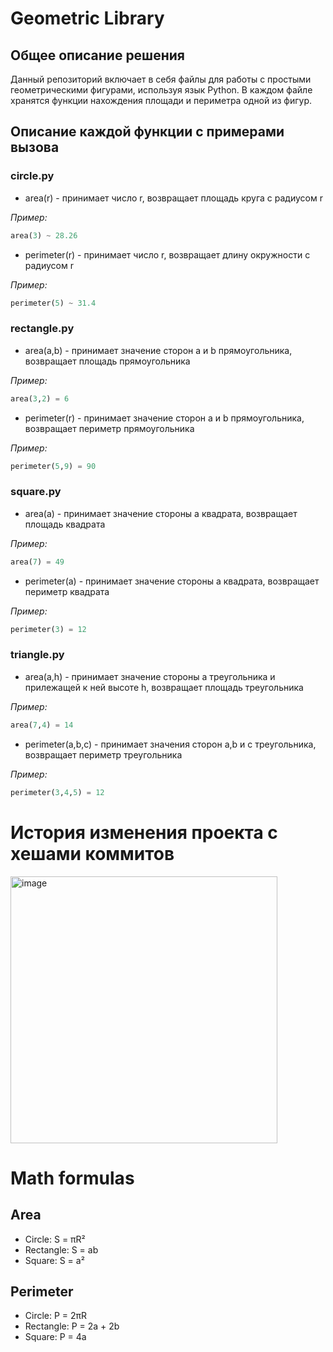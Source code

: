 # Geometric Library
## Общее описание решения
Данный репозиторий включает в себя файлы для работы с простыми геометрическими фигурами, используя язык Python. В каждом файле 
хранятся функции нахождения площади и периметра одной из фигур.
## Описание каждой функции с примерами вызова
### circle.py
- area(r) - принимает число r, возвращает площадь круга с радиусом r

*Пример:*
```Python
area(3) ~ 28.26
```
- perimeter(r) - принимает число r, возвращает длину окружности с радиусом r

*Пример:*
```Python
perimeter(5) ~ 31.4
```
### rectangle.py
- area(a,b) - принимает значение сторон a и b прямоугольника, возвращает площадь прямоугольника

*Пример:*
```Python
area(3,2) = 6
```
- perimeter(r) - принимает значение сторон a и b прямоугольника, возвращает периметр прямоугольника

*Пример:*
```Python
perimeter(5,9) = 90
```
### square.py
- area(a) - принимает значение стороны a квадрата, возвращает площадь квадрата

*Пример:*
```Python
area(7) = 49 
```
- perimeter(a) - принимает значение стороны a квадрата, возвращает периметр квадрата

*Пример:*
```Python
perimeter(3) = 12
```
### triangle.py
- area(a,h) - принимает значение стороны a треугольника и прилежащей к ней высоте h, возвращает площадь треугольника

*Пример:*
```Python
area(7,4) = 14
```
- perimeter(a,b,c) - принимает значения сторон a,b и c треугольника, возвращает периметр треугольника

*Пример:*
```Python
perimeter(3,4,5) = 12
```
# История изменения проекта с хешами коммитов
<img width="427" alt="image" src="https://github.com/TipperaryKebab/geometric_lib/assets/144373063/dfbc56e6-0c46-4662-9144-989e567b2ef3">

# Math formulas
## Area
- Circle: S = πR²
- Rectangle: S = ab
- Square: S = a²

## Perimeter
- Circle: P = 2πR
- Rectangle: P = 2a + 2b
- Square: P = 4a
